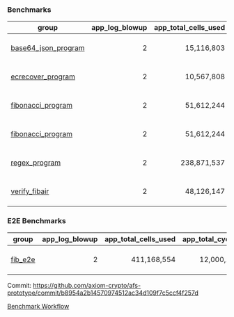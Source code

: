 ### Benchmarks
| group | app_log_blowup | app_total_cells_used | app_total_cycles | app_total_proof_time_ms | leaf_log_blowup | leaf_total_cells_used | leaf_total_cycles | leaf_total_proof_time_ms | max_segment_length | instance | alloc |
|---|---|---|---|---|---|---|---|---|---|---|---|
| [ base64_json_program ](https://github.com/axiom-crypto/afs-prototype/blob/gh-pages/benchmarks-pr/998/individual/base64_json-b8954a2b14570974512ac34d109f7c5ccf4f257d.md) | <div style='text-align: right'> 2 </div>  | <div style='text-align: right'> 15,116,803 </div>  | <div style='text-align: right'> 217,347 </div>  | <div style='text-align: right'> 1,950.0 </div>  | <div style='text-align: right'> 2 </div>  | <div style='text-align: right'> 294,957,049 </div>  | <div style='text-align: right'> 6,785,846 </div>  | <div style='text-align: right'> 26,302.0 </div>  | 1048476 | 64cpu-linux-arm64 | mimalloc |
| [ ecrecover_program ](https://github.com/axiom-crypto/afs-prototype/blob/gh-pages/benchmarks-pr/998/individual/ecrecover-b8954a2b14570974512ac34d109f7c5ccf4f257d.md) | <div style='text-align: right'> 2 </div>  | <div style='text-align: right'> 10,567,808 </div>  | <div style='text-align: right'> 106,444 </div>  | <div style='text-align: right'> 1,921.0 </div>  | <div style='text-align: right'> - </div>  | <div style='text-align: right'> - </div>  | <div style='text-align: right'> - </div>  | <div style='text-align: right'> - </div>  | 1048476 | 64cpu-linux-arm64 | mimalloc |
| [ fibonacci_program ](https://github.com/axiom-crypto/afs-prototype/blob/gh-pages/benchmarks-pr/998/individual/fibonacci-b8954a2b14570974512ac34d109f7c5ccf4f257d.md) | <div style='text-align: right'> 2 </div>  | <div style='text-align: right'> 51,612,244 </div>  | <div style='text-align: right'> 1,500,137 </div>  | <div style='text-align: right'> 5,163.0 </div>  | <div style='text-align: right'> 2 </div>  | <div style='text-align: right'> 144,221,993 </div>  | <div style='text-align: right'> 3,518,992 </div>  | <div style='text-align: right'> 13,049.0 </div>  | 1048476 | 64cpu-linux-arm64 | mimalloc |
| [ fibonacci_program ](https://github.com/axiom-crypto/afs-prototype/blob/gh-pages/benchmarks-pr/998/individual/fibonacci-b8954a2b14570974512ac34d109f7c5ccf4f257d.md) | <div style='text-align: right'> 2 </div>  | <div style='text-align: right'> 51,612,244 </div>  | <div style='text-align: right'> 1,500,137 </div>  | <div style='text-align: right'> 5,163.0 </div>  | <div style='text-align: right'> 2 </div>  | <div style='text-align: right'> 144,221,993 </div>  | <div style='text-align: right'> 3,518,992 </div>  | <div style='text-align: right'> 13,049.0 </div>  | 1048476 | 64cpu-linux-arm64 | mimalloc |
| [ regex_program ](https://github.com/axiom-crypto/afs-prototype/blob/gh-pages/benchmarks-pr/998/individual/regex-b8954a2b14570974512ac34d109f7c5ccf4f257d.md) | <div style='text-align: right'> 2 </div>  | <div style='text-align: right'> 238,871,537 </div>  | <div style='text-align: right'> 4,190,904 </div>  | <div style='text-align: right'> 16,430.0 </div>  | <div style='text-align: right'> 2 </div>  | <div style='text-align: right'> 315,429,347 </div>  | <div style='text-align: right'> 7,320,300 </div>  | <div style='text-align: right'> 25,847.0 </div>  | 1048476 | 64cpu-linux-arm64 | mimalloc |
| [ verify_fibair ](https://github.com/axiom-crypto/afs-prototype/blob/gh-pages/benchmarks-pr/998/individual/verify_fibair-b8954a2b14570974512ac34d109f7c5ccf4f257d.md) | <div style='text-align: right'> 2 </div>  | <div style='text-align: right'> 48,126,147 </div>  | <div style='text-align: right'> 198,538 </div>  | <div style='text-align: right'> 2,910.0 </div>  | <div style='text-align: right'> - </div>  | <div style='text-align: right'> - </div>  | <div style='text-align: right'> - </div>  | <div style='text-align: right'> - </div>  | 1048476 | 64cpu-linux-arm64 | mimalloc |

### E2E Benchmarks
| group | app_log_blowup | app_total_cells_used | app_total_cycles | app_total_proof_time_ms | leaf_log_blowup | leaf_total_cells_used | leaf_total_cycles | leaf_total_proof_time_ms | root_log_blowup | root_total_cells_used | root_total_cycles | root_total_proof_time_ms | internal_log_blowup | internal_total_cells_used | internal_total_cycles | internal_total_proof_time_ms | max_segment_length | instance | alloc |
|---|---|---|---|---|---|---|---|---|---|---|---|---|---|---|---|---|---|---|---|
| [ fib_e2e ](https://github.com/axiom-crypto/afs-prototype/blob/gh-pages/benchmarks-pr/998/individual/fib_e2e-b8954a2b14570974512ac34d109f7c5ccf4f257d.md) | <div style='text-align: right'> 2 </div>  | <div style='text-align: right'> 411,168,554 </div>  | <div style='text-align: right'> 12,000,137 </div>  | <div style='text-align: right'> 35,420.0 </div>  | <div style='text-align: right'> 2 </div>  | <div style='text-align: right'> 144,237,137 </div>  | <div style='text-align: right'> 3,636,475 </div>  | <div style='text-align: right'> 73,444.0 </div>  | <div style='text-align: right'> 2 </div>  | <div style='text-align: right'> 871,366,432 </div>  | <div style='text-align: right'> 21,304,773 </div>  | <div style='text-align: right'> 75,440.0 </div>  | <div style='text-align: right'> 2 </div>  | <div style='text-align: right'> 853,479,606 </div>  | <div style='text-align: right'> 21,690,069 </div>  | <div style='text-align: right'> 77,604.0 </div>  | 1048476 | 64cpu-linux-arm64 | mimalloc |


Commit: https://github.com/axiom-crypto/afs-prototype/commit/b8954a2b14570974512ac34d109f7c5ccf4f257d

[Benchmark Workflow](https://github.com/axiom-crypto/afs-prototype/actions/runs/12287197760)
